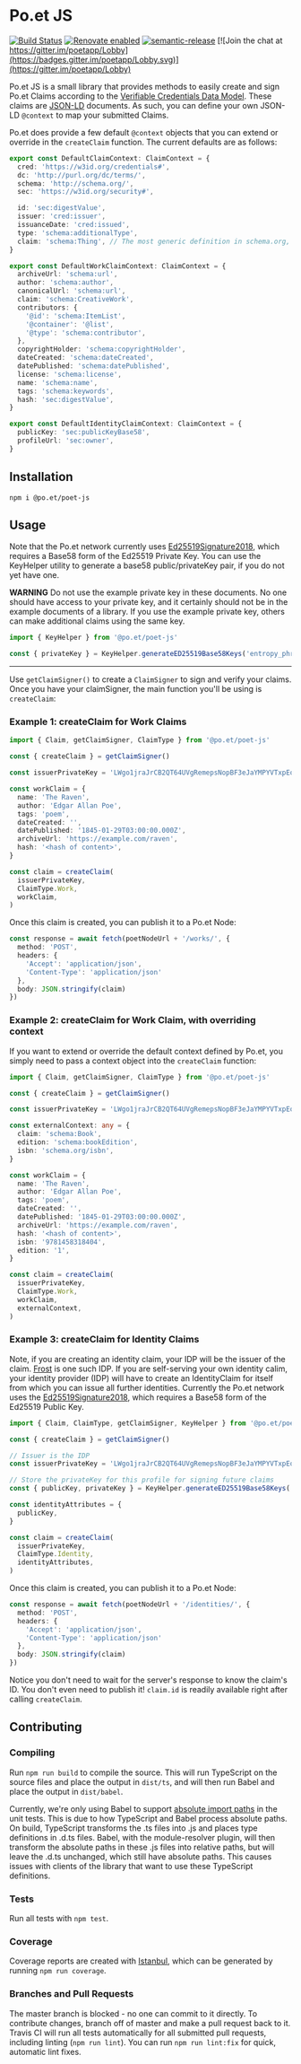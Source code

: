 # Po.et JS

[![Build Status](https://travis-ci.org/poetapp/poet-js.svg?branch=master)](https://travis-ci.org/poetapp/poet-js)
[![Renovate enabled](https://img.shields.io/badge/renovate-enabled-brightgreen.svg)](https://renovatebot.com/)
[![semantic-release](https://img.shields.io/badge/%20%20%F0%9F%93%A6%F0%9F%9A%80-semantic--release-e10079.svg)](https://github.com/semantic-release/semantic-release)
[![Join the chat at https://gitter.im/poetapp/Lobby](https://badges.gitter.im/poetapp/Lobby.svg)](https://gitter.im/poetapp/Lobby)

Po.et JS is a small library that provides methods to easily create and sign Po.et Claims according to the 
[Verifiable Credentials Data Model](https://w3c.github.io/vc-data-model). These claims are [JSON-LD](https://w3c.github.io/json-ld-syntax/)
documents. As such, you can define your own JSON-LD `@context` to map your submitted Claims.

Po.et does provide a few default `@context` objects that you can extend or override in the `createClaim` function. The current defaults are as follows:

```typescript
export const DefaultClaimContext: ClaimContext = {
  cred: 'https://w3id.org/credentials#',
  dc: 'http://purl.org/dc/terms/',
  schema: 'http://schema.org/',
  sec: 'https://w3id.org/security#',

  id: 'sec:digestValue',
  issuer: 'cred:issuer',
  issuanceDate: 'cred:issued',
  type: 'schema:additionalType',
  claim: 'schema:Thing', // The most generic definition in schema.org,
}

export const DefaultWorkClaimContext: ClaimContext = {
  archiveUrl: 'schema:url',
  author: 'schema:author',
  canonicalUrl: 'schema:url',
  claim: 'schema:CreativeWork',
  contributors: {
    '@id': 'schema:ItemList',
    '@container': '@list',
    '@type': 'schema:contributor',
  },
  copyrightHolder: 'schema:copyrightHolder',
  dateCreated: 'schema:dateCreated',
  datePublished: 'schema:datePublished',
  license: 'schema:license',
  name: 'schema:name',
  tags: 'schema:keywords',
  hash: 'sec:digestValue',
}

export const DefaultIdentityClaimContext: ClaimContext = {
  publicKey: 'sec:publicKeyBase58',
  profileUrl: 'sec:owner',
}

```

## Installation

```
npm i @po.et/poet-js
```

## Usage

Note that the Po.et network currently uses 
[Ed25519Signature2018](https://w3c-dvcg.github.io/lds-ed25519-2018/), which requires a Base58
form of the Ed25519 Private Key. You can use the KeyHelper utility to generate a base58 public/privateKey pair, if you
do not yet have one.

**WARNING**
Do not use the example private key in these documents. No one should have access to your private key, and it certainly should not be in the example documents of a library. If you
use the example private key, others can make additional claims using the same key.

```typescript
import { KeyHelper } from '@po.et/poet-js'

const { privateKey } = KeyHelper.generateED25519Base58Keys('entropy_phrase') // e.g 'LWgo1jraJrCB2QT64UVgRemepsNopBF3eJaYMPYVTxpEoFx7sSzCb1QysHeJkH2fnGFgHirgVR35Hz5A1PpXuH6'

```

----

Use `getClaimSigner()` to create a `ClaimSigner` to sign and verify your claims. Once you have your claimSigner, the main function you'll be using is `createClaim`:

### Example 1: createClaim for Work Claims <!-- TODO: link to glossary -->

```typescript
import { Claim, getClaimSigner, ClaimType } from '@po.et/poet-js'

const { createClaim } = getClaimSigner()

const issuerPrivateKey = 'LWgo1jraJrCB2QT64UVgRemepsNopBF3eJaYMPYVTxpEoFx7sSzCb1QysHeJkH2fnGFgHirgVR35Hz5A1PpXuH6' 

const workClaim = {
  name: 'The Raven',
  author: 'Edgar Allan Poe',
  tags: 'poem',
  dateCreated: '',
  datePublished: '1845-01-29T03:00:00.000Z',
  archiveUrl: 'https://example.com/raven',
  hash: '<hash of content>',
}

const claim = createClaim(
  issuerPrivateKey,
  ClaimType.Work,
  workClaim,
)
```

Once this claim is created, you can publish it to a Po.et Node:

```ts
const response = await fetch(poetNodeUrl + '/works/', {
  method: 'POST',
  headers: {
	'Accept': 'application/json',
	'Content-Type': 'application/json'
  },
  body: JSON.stringify(claim)
})
```

### Example 2: createClaim for Work Claim, with overriding context

If you want to extend or override the default context defined by Po.et, you simply need to pass a context object into 
the `createClaim` function:

```typescript
import { Claim, getClaimSigner, ClaimType } from '@po.et/poet-js'

const { createClaim } = getClaimSigner()

const issuerPrivateKey = 'LWgo1jraJrCB2QT64UVgRemepsNopBF3eJaYMPYVTxpEoFx7sSzCb1QysHeJkH2fnGFgHirgVR35Hz5A1PpXuH6' 

const externalContext: any = {
  claim: 'schema:Book',
  edition: 'schema:bookEdition',
  isbn: 'schema.org/isbn',
}

const workClaim = {
  name: 'The Raven',
  author: 'Edgar Allan Poe',
  tags: 'poem',
  dateCreated: '',
  datePublished: '1845-01-29T03:00:00.000Z',
  archiveUrl: 'https://example.com/raven',
  hash: '<hash of content>',
  isbn: '9781458318404',
  edition: '1',
}

const claim = createClaim(
  issuerPrivateKey,
  ClaimType.Work,
  workClaim,
  externalContext,
)
```

### Example 3: createClaim for Identity Claims <!-- TODO: link to glossary -->
Note, if you are creating an identity claim, your IDP will be the issuer of the claim. [Frost](https://frost.po.et/) is one such IDP.
If you are self-serving your own identity calim, your identity provider (IDP) will have to create an IdentityClaim for 
itself from which you can issue all further identities. Currently the Po.et network uses the [Ed25519Signature2018](https://w3c-dvcg.github.io/lds-ed25519-2018/), 
which requires a Base58 form of the Ed25519 Public Key.


```typescript
import { Claim, ClaimType, getClaimSigner, KeyHelper } from '@po.et/poet-js'

const { createClaim } = getClaimSigner()

// Issuer is the IDP
const issuerPrivateKey = 'LWgo1jraJrCB2QT64UVgRemepsNopBF3eJaYMPYVTxpEoFx7sSzCb1QysHeJkH2fnGFgHirgVR35Hz5A1PpXuH6'

// Store the privateKey for this profile for signing future claims
const { publicKey, privateKey } = KeyHelper.generateED25519Base58Keys('entropy_phrase')

const identityAttributes = {
  publicKey,
}

const claim = createClaim(
  issuerPrivateKey,
  ClaimType.Identity,
  identityAttributes,
)
```

Once this claim is created, you can publish it to a Po.et Node:

```ts
const response = await fetch(poetNodeUrl + '/identities/', {
  method: 'POST',
  headers: {
	'Accept': 'application/json',
	'Content-Type': 'application/json'
  },
  body: JSON.stringify(claim)
})
```

Notice you don't need to wait for the server's response to know the claim's ID. You don't even need to publish it! `claim.id` is readily available right after calling `createClaim`.

## Contributing

### Compiling

Run `npm run build` to compile the source. This will run TypeScript on the source files and place the output in `dist/ts`, and will then run Babel and place the output in `dist/babel`.

Currently, we're only using Babel to support [absolute import paths](https://github.com/tleunen/babel-plugin-module-resolver) in the unit tests. This is due to how TypeScript and Babel process absolute paths. On build, TypeScript transforms the .ts files into .js and places type definitions in .d.ts files. Babel, with the module-resolver plugin, will then transform the absolute paths in these .js files into relative paths, but will leave the .d.ts unchanged, which still have absolute paths. This causes issues with clients of the library that want to use these TypeScript definitions.   

### Tests

Run all tests with `npm test`.

### Coverage

Coverage reports are created with [Istanbul](https://github.com/istanbuljs/nyc), which can be generated by running `npm run coverage`.

### Branches and Pull Requests

The master branch is blocked - no one can commit to it directly. To contribute changes, branch off of master and make a pull request back to it. Travis CI will run all tests automatically for all submitted pull requests, including linting (`npm run lint`). You can run `npm run lint:fix` for quick, automatic lint fixes.

